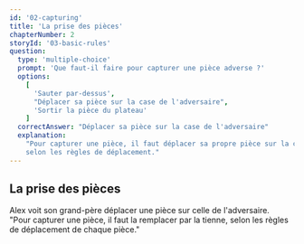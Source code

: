 ```yaml
---
id: '02-capturing'
title: 'La prise des pièces'
chapterNumber: 2
storyId: '03-basic-rules'
question:
  type: 'multiple-choice'
  prompt: 'Que faut-il faire pour capturer une pièce adverse ?'
  options:
    [
      'Sauter par-dessus',
      "Déplacer sa pièce sur la case de l'adversaire",
      'Sortir la pièce du plateau'
    ]
  correctAnswer: "Déplacer sa pièce sur la case de l'adversaire"
  explanation:
    "Pour capturer une pièce, il faut déplacer sa propre pièce sur la case occupée par l'adversaire,
    selon les règles de déplacement."
---
```


## La prise des pièces

Alex voit son grand-père déplacer une pièce sur celle de l'adversaire.  
"Pour capturer une pièce, il faut la remplacer par la tienne, selon les règles de déplacement de
chaque pièce."
